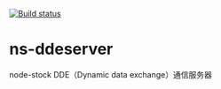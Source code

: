 [![Build status](https://ci.appveyor.com/api/projects/status/rpj7q3ffwkd1jdd4?svg=true)](https://ci.appveyor.com/project/zlq4863947/ns-ddeserver)

# ns-ddeserver

node-stock DDE（Dynamic data exchange）通信服务器
